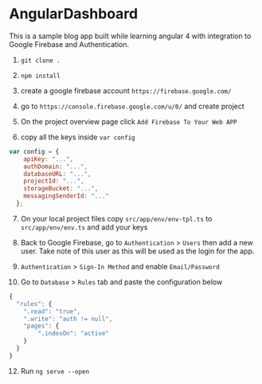 # AngularDashboard

This is a sample blog app built while learning angular 4 with integration to Google Firebase and Authentication. 

1. `git clone .`

2. `npm install`

3. create a google firebase account `https://firebase.google.com/`

4. go to `https://console.firebase.google.com/u/0/` and create project

5. On the project overview page click `Add Firebase To Your Web APP`

6. copy all the keys inside `var config`

```javascript
var config = {
    apiKey: "...",
    authDomain: "...",
    databaseURL: "...",
    projectId: "...",
    storageBucket: "...",
    messagingSenderId: "..."
  };
```

7. On your local project files copy `src/app/env/env-tpl.ts` to `src/app/env/env.ts` and add your keys

9. Back to Google Firebase, go to `Authentication` > `Users` then add a new user. Take note of this user as this will be used as the login for the app.

10. `Authentication` > `Sign-In Method` and enable `Email/Password`

11. Go to `Database` > `Rules` tab and paste the configuration below

```javascript
{
  "rules": {
    ".read": "true",
    ".write": "auth != null",
    "pages": {
    	".indexOn": "active"  
    }    
  }
}
```
12. Run `ng serve --open`
